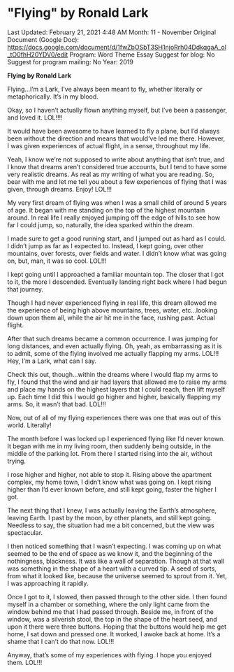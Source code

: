 # "Flying" by Ronald Lark

Last Updated: February 21, 2021 4:48 AM
Month: 11 - November
Original Document (Google Doc): https://docs.google.com/document/d/1fwZbOSbT3SH1njoRrh04DdkqgaA_ol_tO0fhH20YDV0/edit
Program: Word Theme Essay
Suggest for blog: No
Suggest for program mailing: No
Year: 2019

**Flying by Ronald Lark**	

Flying...I’m a Lark, I’ve always been meant to fly, whether literally or metaphorically. It’s in my blood.

Okay, so I haven’t actually flown anything myself, but I’ve been a passenger, and loved it. LOL!!!!

It would have been awesome to have learned to fly a plane, but I’d always been without the direction and means that would’ve led me there. However, I was given experiences of actual flight, in a sense, throughout my life.

Yeah, I know we’re not supposed to write about anything that isn’t true, and I know that dreams aren’t considered true accounts, but I tend to have some very realistic dreams. As real as my writing of what you are reading. So, bear with me and let me tell you about a few experiences of flying that I was given, through dreams. Enjoy! LOL!!!

My very first dream of flying was when I was a small child of around 5 years of age. It began with me standing on the top of the highest mountain around. In real life I really enjoyed jumping off the edge of hills to see how far I could jump, so, naturally, the idea sparked within the dream.

I made sure to get a good running start, and I jumped out as hard as I could. I didn’t jump as far as I expected to. Instead, I kept going, over other mountains, over forests, over fields and water. I didn’t know what was going on, but, man, it was so cool. LOL!!!

I kept going until I approached a familiar mountain top. The closer that I got to it, the more I descended. Eventually landing right back where I had begun that journey.

Though I had never experienced flying in real life, this dream allowed me the experience of being high above mountains, trees, water, etc...looking down upon them all, while the air hit me in the face, rushing past. Actual flight.

After that such dreams became a common occurrence. I was jumping for long distances, and even actually flying. Oh, yeah, as embarrassing as it is to admit, some of the flying involved me actually flapping my arms. LOL!!! Hey, I’m a Lark, what can I say.

Check this out, though...within the dreams where I would flap my arms to fly, I found that the wind and air had layers that allowed me to raise my arms and place my hands on the highest layers that I could reach, then lift myself up. Each time I did this I would go higher and higher, basically flapping my arms. So, it wasn’t that bad. LOL!!!

Now, out of all of my flying experiences there was one that was out of this world. Literally!

The month before I was locked up I experienced flying like I’d never known. It began with me in my living room, then suddenly being outside, in the middle of the parking lot. From there I started rising into the air, without trying.

I rose higher and higher, not able to stop it. Rising above the apartment complex, my home town, I didn’t know what was going on. I kept rising higher than I’d ever known before, and still kept going, faster the higher I got.

The next thing that I knew, I was actually leaving the Earth’s atmosphere, leaving Earth. I past by the moon, by other planets, and still kept going. Needless to say, the situation had me a bit concerned, but the view was spectacular.

I then noticed something that I wasn’t expecting. I was coming up on what seemed to be the end of space as we know it, and the beginning of the nothingness, blackness. It was like a wall of separation. Though at that wall was something in the shape of a heart with a curved tip. A seed of sorts, from what it looked like, because the universe seemed to sprout from it. Yet, I was approaching it rapidly.

Once I got to it, I slowed, then passed through to the other side. I then found myself in a chamber or something, where the only light came from the window behind me that I had passed through. Beside me, in front of the window, was a silverish stool, the top in the shape of the heart seed, and upon it there were three buttons. Hoping that the buttons would help me get home, I sat down and pressed one. It worked, I awoke back at home. It’s a shame that I can’t do that now. LOL!!!

Anyway, that’s some of my experiences with flying. I hope you enjoyed them. LOL!!!